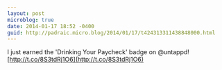 ```yaml
---
layout: post
microblog: true
date: 2014-01-17 18:52 -0400
guid: http://padraic.micro.blog/2014/01/17/t424313311438848000.html
---
```

I just earned the 'Drinking Your Paycheck' badge on @untappd! [http://t.co/8S3tdRj1O6](http://t.co/8S3tdRj1O6)
